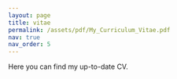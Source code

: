 ```yaml
---
layout: page
title: vitae
permalink: /assets/pdf/My_Curriculum_Vitae.pdf
nav: true
nav_order: 5
---
```


Here you can find my up-to-date CV.


